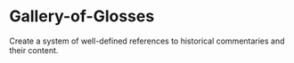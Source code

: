 # Gallery-of-Glosses
Create a system of well-defined references to historical commentaries and their content.
